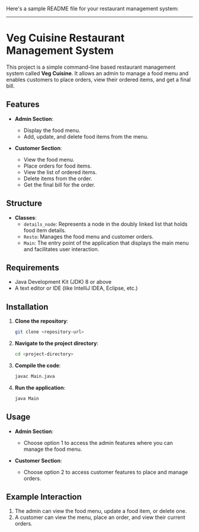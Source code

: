Here's a sample README file for your restaurant management system:

---

# Veg Cuisine Restaurant Management System

This project is a simple command-line based restaurant management system called **Veg Cuisine**. It allows an admin to manage a food menu and enables customers to place orders, view their ordered items, and get a final bill.

## Features

- **Admin Section**:
  - Display the food menu.
  - Add, update, and delete food items from the menu.
  
- **Customer Section**:
  - View the food menu.
  - Place orders for food items.
  - View the list of ordered items.
  - Delete items from the order.
  - Get the final bill for the order.

## Structure

- **Classes**:
  - `details_node`: Represents a node in the doubly linked list that holds food item details.
  - `Resto`: Manages the food menu and customer orders.
  - `Main`: The entry point of the application that displays the main menu and facilitates user interaction.

## Requirements

- Java Development Kit (JDK) 8 or above
- A text editor or IDE (like IntelliJ IDEA, Eclipse, etc.)

## Installation

1. **Clone the repository**:
   ```bash
   git clone <repository-url>
   ```

2. **Navigate to the project directory**:
   ```bash
   cd <project-directory>
   ```

3. **Compile the code**:
   ```bash
   javac Main.java
   ```

4. **Run the application**:
   ```bash
   java Main
   ```

## Usage

- **Admin Section**:
  - Choose option 1 to access the admin features where you can manage the food menu.
  
- **Customer Section**:
  - Choose option 2 to access customer features to place and manage orders.

## Example Interaction

1. The admin can view the food menu, update a food item, or delete one.
2. A customer can view the menu, place an order, and view their current orders.



